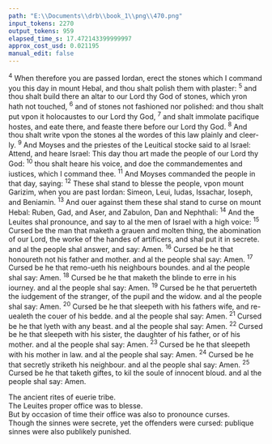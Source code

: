 ```yaml
---
path: "E:\\Documents\\drb\\book_1\\png\\470.png"
input_tokens: 2270
output_tokens: 959
elapsed_time_s: 17.472143399999997
approx_cost_usd: 0.021195
manual_edit: false
---
```

<sup>4</sup> When therefore you are passed Iordan, erect the stones which I command you this day in mount Hebal, and thou shalt polish them with plaster: <sup>5</sup> and thou shalt build there an altar to our Lord thy God of stones, which yron hath not touched, <sup>6</sup> and of stones not fashioned nor polished: and thou shalt put vpon it holocaustes to our Lord thy God, <sup>7</sup> and shalt immolate pacifique hostes, and eate there, and feaste there before our Lord thy God. <sup>8</sup> And thou shalt write vpon the stones al the wordes of this law plainly and cleer-ly. <sup>9</sup> And Moyses and the priestes of the Leuitical stocke said to al Israel: Attend, and heare Israel: This day thou art made the people of our Lord thy God: <sup>10</sup> thou shalt heare his voice, and doe the commandementes and iustices, which I command thee. <sup>11</sup> And Moyses commanded the people in that day, saying: <sup>12</sup> These shal stand to blesse the people, vpon mount Garizim, when you are past Iordan: Simeon, Leui, Iudas, Issachar, Ioseph, and Beniamin. <sup>13</sup> And ouer against them these shal stand to curse on mount Hebal: Ruben, Gad, and Aser, and Zabulon, Dan and Nephthali: <sup>14</sup> And the Leuites shal pronounce, and say to al the men of Israel with a high voice: <sup>15</sup> Cursed be the man that maketh a grauen and molten thing, the abomination of our Lord, the worke of the handes of artificers, and shal put it in secrete. and al the people shal answer, and say: Amen. <sup>16</sup> Cursed be he that honoureth not his father and mother. and al the people shal say: Amen. <sup>17</sup> Cursed be he that remo-ueth his neighbours boundes. and al the people shal say: Amen. <sup>18</sup> Cursed be he that maketh the blinde to erre in his iourney. and al the people shal say: Amen. <sup>19</sup> Cursed be he that peruerteth the iudgement of the stranger, of the pupil and the widow. and al the people shal say: Amen. <sup>20</sup> Cursed be he that sleepeth with his fathers wife, and re-uealeth the couer of his bedde. and al the people shal say: Amen. <sup>21</sup> Cursed be he that lyeth with any beast. and al the people shal say: Amen. <sup>22</sup> Cursed be he that sleepeth with his sister, the daughter of his father, or of his mother. and al the people shal say: Amen. <sup>23</sup> Cursed be he that sleepeth with his mother in law. and al the people shal say: Amen. <sup>24</sup> Cursed be he that secretly striketh his neighbour. and al the people shal say: Amen. <sup>25</sup> Cursed be he that taketh giftes, to kil the soule of innocent bloud. and al the people shal say: Amen.

<aside>The ancient rites of euerie tribe.</aside>

<aside>The Leuites proper office was to blesse.</aside>

<aside>But by occasion of time their office was also to pronounce curses.</aside>

<aside>Though the sinnes were secrete, yet the offenders were cursed: publique sinnes were also publikely punished.</aside>

[^1]: Blessinges